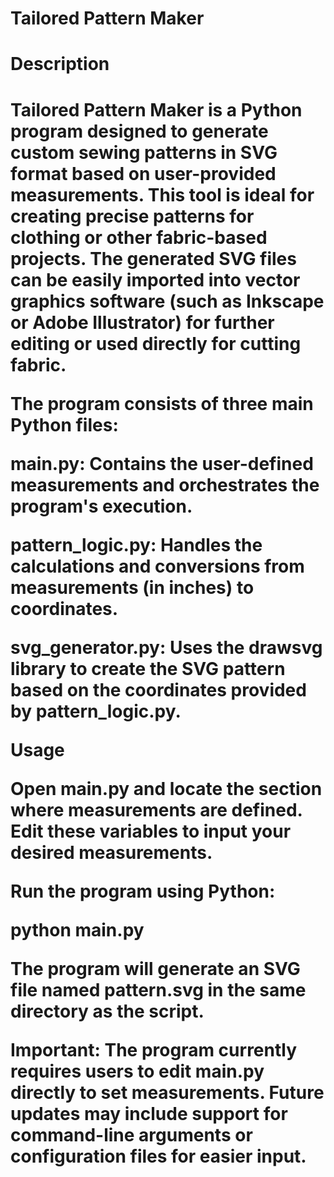 # Tailored Pattern Maker
<H1>Description<H1>

Tailored Pattern Maker is a Python program designed to generate custom sewing patterns in SVG format based on user-provided measurements. This tool is ideal for creating precise patterns for clothing or other fabric-based projects. The generated SVG files can be easily imported into vector graphics software (such as Inkscape or Adobe Illustrator) for further editing or used directly for cutting fabric.

The program consists of three main Python files:





main.py: Contains the user-defined measurements and orchestrates the program's execution.



pattern_logic.py: Handles the calculations and conversions from measurements (in inches) to coordinates.



svg_generator.py: Uses the drawsvg library to create the SVG pattern based on the coordinates provided by pattern_logic.py.


Usage





Open main.py and locate the section where measurements are defined. Edit these variables to input your desired measurements.



Run the program using Python:

python main.py



The program will generate an SVG file named pattern.svg in the same directory as the script.

Important: The program currently requires users to edit main.py directly to set measurements. Future updates may include support for command-line arguments or configuration files for easier input.

